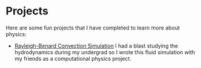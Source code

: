 # Projects

Here are some fun projects that I have completed to learn more about physics: 

- [Rayleigh-Benard Convection Simulation](https://github.com/GFHCaumo/RBC-Project) I had a blast studying the hydrodynamics during my undergrad so I wrote this fluid simulation with my friends as a computational physics project. 